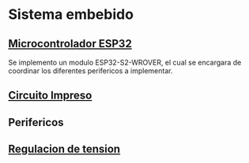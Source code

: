 # Sistema embebido


## [Microcontrolador ESP32](/ESP32/)
Se implemento un modulo ESP32-S2-WROVER, el cual se encargara de coordinar los diferentes perifericos a implementar.

## [Circuito Impreso](/CircuitoImpreso)

## Perifericos

## [Regulacion de tension](/Regulador)
